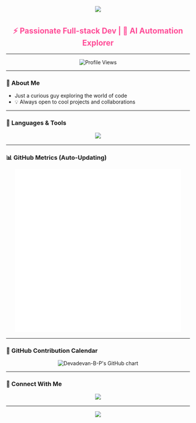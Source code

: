 <!-- Typing Animation (Clean & Focused) -->
<h1 align="center">
  <img src="https://readme-typing-svg.herokuapp.com?font=Fira+Code&size=28&pause=1000&color=F700B3&width=450&center=true&vCenter=true&lines=Hi+%F0%9F%91%8B%2C+I'm+Devadevan.;I+like+coding+%F0%9F%92%BB" />
</h1>

<h2 align="center" style="color: #ff4c97;">⚡ Passionate Full-stack Dev | 🚀 AI Automation Explorer</h2>

---

<p align="center">
  <img src="https://komarev.com/ghpvc/?username=devadevan-b-p&label=Profile+Views&color=ff4c97&style=flat-square" alt="Profile Views" />
</p>

---

### 🧠 About Me

- Just a curious guy exploring the world of code
- 💡 Always open to cool projects and collaborations

---

### 🧰 Languages & Tools

<p align="center">
  <img src="https://skillicons.dev/icons?i=js,ts,react,nextjs,tailwind,cpp,java,py,nodejs,mongodb,mysql,html,css&theme=dark" />
</p>

---

### 📊 GitHub Metrics (Auto-Updating)

<p align="center">
  <img src="https://raw.githubusercontent.com/Devadevan-B-P/Devadevan-B-P/main/metrics.svg" alt="Metrics" width="90%" />
</p>

---

### 📅 GitHub Contribution Calendar

<p align="center">
  <img src="https://ghchart.rshah.org/FF4C97/Devadevan-B-P" alt="Devadevan-B-P's GitHub chart" />
</p>

---

### 🔗 Connect With Me

<p align="center">
  <a href="https://linkedin.com/in/devadevan-b-p" target="_blank">
    <img src="https://img.shields.io/badge/-LinkedIn-%230077B5?style=for-the-badge&logo=linkedin&logoColor=white" />
  </a>
</p>

---

<p align="center">
  <img src="https://capsule-render.vercel.app/api?type=waving&color=gradient&height=140&section=footer&text=Made%20by%20Devadevan&fontColor=ffffff&fontAlignY=35"/>
</p>
